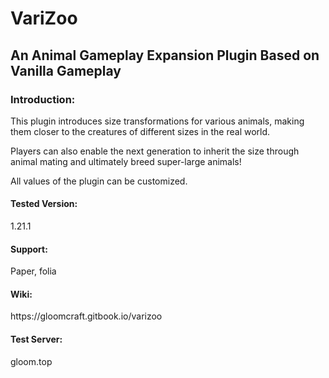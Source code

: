 <h1>VariZoo</h1>
<h2>An Animal Gameplay Expansion Plugin Based on Vanilla Gameplay</h2>

<h3>Introduction:</h3>
<p>This plugin introduces size transformations for various animals, making them closer to the creatures of different sizes in the real world. </p>
<p>Players can also enable the next generation to inherit the size through animal mating and ultimately breed super-large animals!</p>
<p>All values of the plugin can be customized.</p>

<h4>Tested Version:</h4>
1.21.1
<h4>Support:</h4>
Paper, folia
<h4>Wiki:</h4>
https://gloomcraft.gitbook.io/varizoo
<h4>Test Server:</h4>
gloom.top
